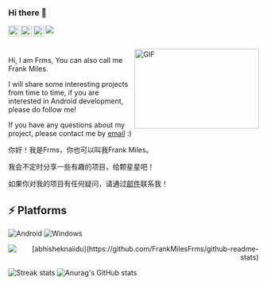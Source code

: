 ### Hi there 👋

<a href="https://space.bilibili.com/73812271">
  <img align="left" width="22px" src="https://ts1.cn.mm.bing.net/th?id=ODLS.4ce7043c-066c-4c41-bb41-16101bee101b&w=24&h=24&o=6&pid=1.2" />
</a>
<a href="https://blog.csdn.net/qq_39751227">
  <img align="left" width="22px" src="https://ts1.cn.mm.bing.net/th?id=ODLS.0b3ab3c6-5a37-48a2-9392-fd2793d6c3ba&w=24&h=24&o=6&pid=1.2"/>
</a>
<a href="https://juejin.cn/user/92803470470573">
  <img align="left" width="22px" src="https://ts1.cn.mm.bing.net/th?id=ODLS.e77e4ebd-d2e4-408e-a6af-771755cd7ea5&w=24&h=24&o=6&pid=1.2" />
</a>

![](https://visitor-badge.glitch.me/badge?page_id=FrankMiles)

<br />

 <img align="right" alt="GIF" src="https://github.com/abhisheknaiidu/abhisheknaiidu/blob/master/code.gif?raw=true" width="250" height="160" />
 
Hi, I am Frms, You can also call me Frank Miles. 

I will share some interesting projects from time to time, if you are interested in Android development, please do follow me!

If you have any questions about my project, please contact me by [email](3505826836@qq.com) :)

 
 你好！我是Frms，你也可以叫我Frank Miles。
 
 我会不定时分享一些有趣的项目，给颗星星吧！
 
 如果你对我的项目有任何疑问，请通过[邮件](3505826836@qq.com)联系我！
 
## ⚡ Platforms

![Android](https://img.shields.io/badge/Android-3DDC84?style=for-the-badge&logo=android&logoColor=white)
![Windows](https://img.shields.io/badge/Windows-0078D6?style=for-the-badge&logo=windows&logoColor=white)

  <p align="right"> <img src="[https://github-readme-stats.vercel.app/api?username=abhisheknaiidu&show_icons=true&theme=gotham](https://github-readme-stats.vercel.app/api/top-langs/?username=FrankMilesFrms)" alt="[abhisheknaiidu](https://github.com/FrankMilesFrms/github-readme-stats)" />


  
  ![Streak stats](https://github-readme-streak-stats.herokuapp.com/?user=FrankMilesFrms&show_icons=true&theme=tokyonight)
  ![Anurag's GitHub stats](https://github-readme-stats.vercel.app/api?username=FrankMilesFrms&theme=cobalt2&show_icons=true)
  
